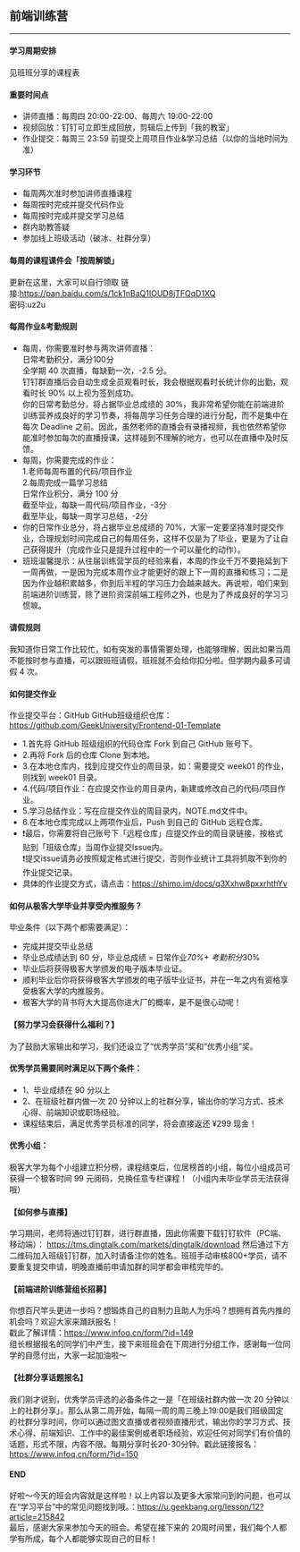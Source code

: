 ## 前端训练营
---
#### 学习周期安排
见班班分享的课程表
#### ️重要时间点
* 讲师直播：每周四 20:00-22:00、每周六 19:00-22:00 
* 视频回放：钉钉可立即生成回放，剪辑后上传到「我的教室」
* 作业提交：每周三 23:59 前提交上周项目作业&学习总结（以你的当地时间为准）
#### 学习环节
* 每周两次准时参加讲师直播课程 
* 每周按时完成并提交代码作业 
* 每周按时完成并提交学习总结 
* 群内助教答疑 
* 参加线上班级活动（破冰、社群分享）
#### 每周的课程课件会「按周解锁」
更新在这里，大家可以自行领取 链接:https://pan.baidu.com/s/1ck1nBaQ1IOUD8jTFQqD1XQ </br>
密码:uz2u
#### 每周作业&考勤规则
* 每周，你需要准时参与两次讲师直播：</br>
️日常考勤积分，满分100分</br>
全学期 40 次直播，每缺勤一次，-2.5 分。</br>
钉钉群直播后会自动生成全员观看时长，我会根据观看时长统计你的出勤，观看时长 90% 以上视为签到成功。</br>
你的日常考勤总分，将占据毕业总成绩的 30%，我非常希望你能在前端进阶训练营养成良好的学习节奏，将每周学习任务合理的进行分配，而不是集中在每次 Deadline 之前。因此，虽然老师的直播会有录播视频，我也依然希望你能准时参加每次的直播授课，这样碰到不理解的地方，也可以在直播中及时反馈。</br>
* 每周，你需要完成的作业：</br>
1.老师每周布置的代码/项目作业</br>
2.每周完成一篇学习总结</br>
日常作业积分，满分 100 分</br>
截至毕业，每缺一周代码/项目作业，-3分</br>
截至毕业，每缺一周学习总结，-2分
* 你的日常作业总分，将占据毕业总成绩的 70%，大家一定要坚持准时提交作业，合理规划时间完成自己的每周任务，这样不仅是为了毕业，更是为了让自己获得提升（完成作业只是提升过程中的一个可以量化的动作）。
* ️班班温馨提示：从往届训练营学员的经验来看，本周的作业千万不要拖延到下一周再做，一是因为完成本周作业才能更好的跟上下一周的直播和练习；二是因为作业越积累越多，你到后半程的学习压力会越来越大。再说啦，咱们来到前端进阶训练营，除了进阶资深前端工程师之外，也是为了养成良好的学习习惯嘛。

#### 请假规则
我知道你日常工作比较忙，如有突发的事情需要处理，也能够理解，因此如果当周不能按时参与直播，可以跟班班请假，班班就不会给你扣分啦。但学期内最多可请假 4 次。

#### 如何提交作业
作业提交平台：GitHub
GitHub班级组织仓库：</br>
https://github.com/GeekUniversity/Frontend-01-Template
* 1.首先将 GitHub 班级组织的代码仓库 Fork 到自己 GitHub 账号下。
* 2.再将 Fork 后的仓库 Clone 到本地。
* 3.在本地仓库内，找到应提交作业的周目录，如：需要提交 week01 的作业，则找到 week01 目录。
* 4.代码/项目作业：在应提交作业的周目录内，新建或修改自己的代码/项目作业。
* 5.学习总结作业：写在应提交作业的周目录内，NOTE.md文件中。
* 6.在本地仓库完成以上两项作业后，Push 到自己的 GitHub 远程仓库。
* ❗️最后，你需要将自己账号下「远程仓库」应提交作业的周目录链接，按格式贴到「班级仓库」当周作业提交Issue内。</br>
  ❗️提交issue请务必按照规定格式进行提交，否则作业统计工具将抓取不到你的作业提交记录。
* 具体的作业提交方式，请点击：https://shimo.im/docs/q3Xxhw8pxxrhthYv

#### 如何从极客大学毕业并享受内推服务？
毕业条件（以下两个都需要满足）：
* 完成并提交毕业总结
* 毕业总成绩达到 60 分，毕业总成绩 = 日常作业*70%+ 考勤积分*30% 
* 毕业后将获得极客大学颁发的电子版本毕业证。
* 顺利毕业后你将获得极客大学颁发的电子版毕业证书，并在一年之内有资格享受极客大学的内推服务。
* 极客大学的背书将大大提高你进大厂的概率，是不是很心动呢！

#### 【努力学习会获得什么福利？】
为了鼓励大家输出和学习，我们还设立了“优秀学员”奖和“优秀小组”奖。

#### 优秀学员需要同时满足以下两个条件：
* 1、毕业成绩在 90 分以上
* 2、在班级社群内做一次 20 分钟以上的社群分享，输出你的学习方式、技术心得、前端知识或职场经验。
* 课程结束后，满足优秀学员标准的同学，将会直接返还 ¥299 现金！
#### 优秀小组：
极客大学为每个小组建立积分榜，课程结束后，位居榜首的小组，每位小组成员可获得一个极客时间 99 元阅码，兑换任意专栏课程！（小组内未毕业学员无法获得哦）
#### 【如何参与直播】
学习期间，老师将通过钉钉群，进行群直播，因此你需要下载钉钉软件（PC端、移动端）：
https://tms.dingtalk.com/markets/dingtalk/download
然后通过下方二维码加入班级钉钉群，加入时请备注你的姓名。班班手动审核800+学员，请不要重复提交申请，明晚直播前申请加群的同学都会审核完毕的。
#### 【前端进阶训练营组长招募】
你想百尺竿头更进一步吗？想锻炼自己的自制力且助人为乐吗？想拥有首先内推的机会吗？欢迎大家来踊跃报名！</br>
戳此了解详情：https://www.infoq.cn/form/?id=149</br>
组长根据报名的同学们中产生，接下来班班会在下周进行分组工作，感谢每一位同学的自愿付出，大家一起加油啦～
#### 【社群分享话题报名】
我们刚才说到，优秀学员评选的必备条件之一是「在班级社群内做一次 20 分钟以上的社群分享」。那么从第二周开始，每隔一周的周三晚上19:00是我们班级固定的社群分享时间，你可以通过图文直播或者视频直播形式，输出你的学习方式、技术心得、前端知识、工作中的最佳案例或者职场经验，欢迎任何对同学们有价值的话题，形式不限，内容不限。每期分享时长20-30分钟。戳此链接报名：
https://www.infoq.cn/form/?id=150

#### END
好啦～今天的班会内容就是这样啦！以上内容以及更多大家常问到的问题，也可以在“学习平台”中的常见问题找到哦。：https://u.geekbang.org/lesson/12?article=215842 </br>
最后，感谢大家来参加今天的班会。希望在接下来的 20周时间里，我们每个人都学有所成，每个人都能够实现自己的目标！